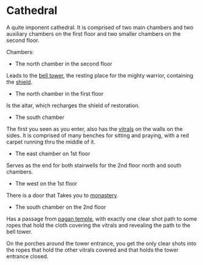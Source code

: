 Cathedral
======

A quite imponent cathedral. It is comprised of two main 
chambers and two auxiliary chambers on the first floor and 
two smaller chambers on the second floor. 

Chambers:

- The north chamber in the second floor 

Leads to the [bell tower](bell-tower.md), the resting place
for the mighty warrior, containing the [shield](shield.md).

- The north chamber in the first floor 

Is the altar, which recharges the shield of restoration.
 
- The south chamber 

The first you seen as you enter, also has the 
[vitrals](vitrals.md) on the walls on the sides. It is 
comprised of many benches for sitting and praying, with a 
red carpet running thru the middle of it.

- The east chamber on 1st floor 

Serves as the end for both stairwells for the 2nd floor 
north and south chambers.

- The west on the 1st floor

There is a door that Takes you to
[monastery](monastery.md).

- The south chamber on the 2nd floor

Has a passage from [pagan temple](nest.md), with exactly one 
clear shot path to some ropes that hold the cloth covering 
the vitrals and revealing the path to the bell tower.

On the porches around the tower entrance, you get the only
clear shots into the ropes that hold the other vitrals covered
and that holds the tower entrance closed.                                                                                                                                                                                                                                                                                                                                                                                                                                                                                                                                                                                                                                                                                                                                                                                                                                                                                                                                                                                                                                                                                                                                                                                                                                                                                                                                                                                                                                                                                                                                                                                                                                                                                                                                                                                                                                                                                                                                                                                                                                                                                                                                                                                                                                                                                                                                                                                                                                                                                                                                                                                                                                                                                                                                                                                                                                                                                                                                                                                                                                                                                                                                                                                                                                                                                                                                                                                                                                                                                                                                                                                                       